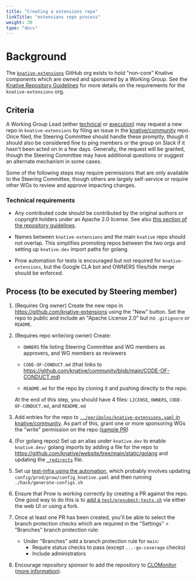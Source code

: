 ```yaml
---
title: "Creating a extensions repo"
linkTitle: "extensions repo process"
weight: 30
type: "docs"
---
```


<!-- NOTE: some portion of this document is also reproduced in
/.github/ISSUE_TEMPLATES/new-repo.md. If you are updating the steps here, you
may need to look there, too. -->

# Background

The [`knative-extensions`](https://github.com/knative-extensions) GitHub org exists to
hold "non-core" Knative components which are owned and sponsored by a Working
Group. See the [Knative Repository Guidelines](../REPOSITORY-GUIDELINES.md) for
more details on the requirements for the `knative-extensions` org.

## Criteria

A Working Group Lead (either
[technical](../ROLES.md#working-group-technical-lead) or
[execution](../ROLES.md#working-group-execution-lead)) may request a new repo in
`knative-extensions` by filing an issue in the
[knative/community](https://github.com/knative/community/issues/new?template=new-repo.md)
repo. Once filed, the Steering Committee should handle these promptly, though it should also be
considered fine to ping members or the group on Slack if it hasn't been acted on
in a few days. Generally, the request will be granted, though the Steering Committee may have
additional questions or suggest an alternate mechanism in some cases.

Some of the following steps may require permissions that are only available to
the Steering Committee, though others are largely self-service or require
other WGs to review and approve impacting changes.

### Technical requirements

- Any contributed code should be contributed by the original authors or
  copyright holders under an Apache 2.0 license. See also
  [this section of the repository guidelines](../REPOSITORY-GUIDELINES.md#creation).

- Names between `knative-extensions` and the main `knative` repo should not
  overlap. This simplifies promoting repos between the two orgs and setting up
  `knative.dev` import paths for golang.

- Prow automation for tests is encouraged but not required for
  `knative-extensions`, but the Google CLA bot and OWNERS files/tide merge should
  be enforced.

## Process (to be executed by Steering member)

1. (Requires Org owner) Create the new repo in
   https://github.com/knative-extensions using the "New" button. Set the repo to
   public and include an "Apache License 2.0" but no `.gitignore` or `README`.

1. (Requires repo write/org owner) Create:

   - `OWNERS` file listing Steering Committee and WG members as approvers, and WG members as
     reviewers

   - `CODE-OF-CONDUCT.md` (that links to
     https://github.com/knative/community/blob/main/CODE-OF-CONDUCT.md)

   - `README.md` for the repo by cloning it and pushing directly to the repo.

   At the end of this step, you should have 4 files: `LICENSE`, `OWNERS`,
   `CODE-OF-CONDUCT.md`, and `README.md`

1. Add entries for the repo to
   [`../peribolos/knative-extensions.yaml` in knative/community](https://github.com/knative/community/peribolos/knative-extensions.yaml).
   As part of this, grant one or more sponsoring WGs the "write" permission on
   the repo ([sample PR](https://github.com/knative/community/pull/170))

1. (For golang repos) Set up an alias under `knative.dev` to enable
   `knative.dev/` golang imports by adding a file for the repo to
   https://github.com/knative/website/tree/main/static/golang and updating the
   [`_redirects`](https://github.com/knative/website/blob/main/static/_redirects)
   file.

1. Set up
   [test-infra using the automation](https://github.com/knative/test-infra/blob/main/guides/prow_setup.md#setting-up-prow-for-a-new-repo-reviewers-assignment-and-auto-merge),
   which probably involves updating `config/prod/prow/config_knative.yaml` and
   then running `./hack/generate-configs.sh`

1. Ensure that Prow is working correctly by creating a PR against the repo. One
   good way to do this is to
   [add a `test/presubmit-tests.sh`](https://github.com/knative-extensions/discovery/pull/1)
   via either the web UI or using a fork.

1. Once at least one PR has been created, you'll be able to select the branch
   protection checks which are required in the "Settings" > "Branches" branch
   protection rule:

   - Under "Branches" add a branch protection rule for `main`:
     - Require status checks to pass (except `...-go-coverage` checks)
     - Include administrators

1. Encourage repository sponsor to add the repository to [CLOMonitor](https://clomonitor.io/projects/cncf/knative) ([more information](/REPOSITORY-GUIDELINES.md#clomonitor-and-clotributor)).

